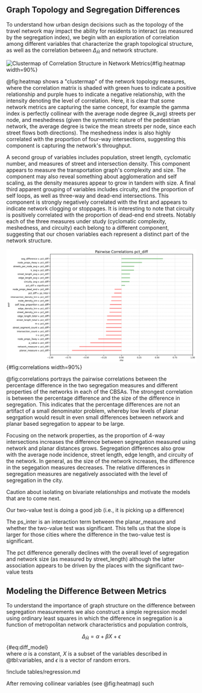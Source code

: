 
## Graph Topology and Segregation Differences

To understand how urban design decisions such as the topology of the travel network may
impact the ability for residents to interact (as measured by the segregation index), we
begin with an exploration of correlation among different variables that characterize the
graph topological structure, as well as the correlation between $\Delta_{\tilde{H}}$ and
network structure.

![Clustermap of Correlation Structure in Network Metrics](figures/clustermap.png){#fig:heatmap
width=90%}

@fig:heatmap shows a "clustermap" of the network topology measures, where the
correlation matrix is shaded with green hues to indicate a positive relationship and
purple hues to indicate a negative relationship, with the intensity denoting the level
of correlation. Here, it is clear that some network metrics are capturing the same
concept, for example the gamma index is perfectly collinear with the average node degree
(k_avg) streets per node, and meshedness (given the symmetric nature of the pedestrian
network, the average degree is twice the mean streets per node, since each street flows
both directions). The meshedness index is also highly correlated with the proportion of
four-way intersections, suggesting this component is capturing the network's throughput.

A second group of variables includes population, street length, cyclomatic number,
and measures of street and intersection density. This component appears to measure the
transportation graph's complexity and size. The component may also reveal something
about agglomeration and self scaling, as the density measures appear to grow in tandem
with size. A final third apparent grouping of variables includes circuity, and the
proportion of self loops, as well as three-way and dead-end intersections. This
component is strongly negatively correlated with the first and appears to indicate
network clogging or stoppages. It is interesting to note that circuity is positively
correlated with the proportion of dead-end end streets. Notably each of the three
measures under study (cyclomatic complexity, meshedness, and circuity) each belong to a
different component, suggesting that our chosen variables each represent a distinct part
of the network structure.

![Correlates of $\Delta_{\tilde{H}}$](figures/correlations.png){#fig:correlations width=90%}

@fig:correlations portrays the pairwise correlations between the percentage difference
in the two segregation measures and different properties of the networks in each of the
CBSAs. The strongest correlation is between the percentage difference and the size of
the difference in segregation. This indicates that the percentage differences are not an
artifact of a small denominator problem, whereby low levels of planar segrgation would
result in even small differences between network and planar based segregation to appear
to be large.

Focusing on the network properties, as the proportion of 4-way intersections increases
the difference between segregation measured using network and planar distances grows.
Segregation differences also grow with the average node incidence, street length, edge
length, and circuity of the network. In general, as the size of the network increases,
the difference in the segegation measures decreases. The relative differences in
segregation measures are negatively associated with the level of segregation in the
city.

<!-- I can drop some of the measures such as p-value, but for the ones
to keep, i'm unclear what all the properties are. Maybe these should
be defined above in the methods section and then I can refer to them
here in the narrative -->


Caution about isolating on bivariate relationships and motivate the models that are to come next.




Our two-value test is doing a good job (i.e., it is picking up a difference)

The ps_inter is an interaction term between the planar_measure and whether the two-value test was significant. This tells us that the slope is larger for those cities where the difference in the two-value test is significant.

The pct difference generally declines with the overall level of segregation and network size (as measured by street_length) although the latter association appears to be driven by the places with the significant two-value tests

## Modeling the Difference Between Metrics

To understand the importance of graph structure on the difference between segregation measurements
we also construct a simple regression model using ordinary least squares in which the difference in
segregation is a function of metropolitan network characteristics and population controls,

$$
\Delta_{\tilde{H}} = \alpha + \beta X + \epsilon
$${#eq:diff_model}\
where $\alpha$ is a constant, $X$ is a subset of the variables described in @tbl:variables, and
$\epsilon$ is a vector of random errors. 

<!-- the only change between input is the distance metric, so associations could have a causal interpretation? is that worth it? -->

<!-- this table is ugly. It might be worth doing this in R instead -->
!include tables/regression.md

After removing collinear variables (see @fig:heatmap) such 